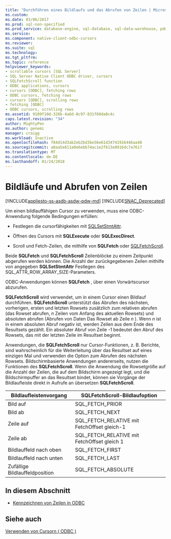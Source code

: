 ```yaml
---
title: "Durchführen eines Bildlaufs und das Abrufen von Zeilen | Microsoft Docs"
ms.custom: 
ms.date: 03/06/2017
ms.prod: sql-non-specified
ms.prod_service: database-engine, sql-database, sql-data-warehouse, pdw
ms.service: 
ms.component: native-client-odbc-cursors
ms.reviewer: 
ms.suite: sql
ms.technology: 
ms.tgt_pltfrm: 
ms.topic: reference
helpviewer_keywords:
- scrollable cursors [SQL Server]
- SQL Server Native Client ODBC driver, cursors
- SQLFetchScroll function
- ODBC applications, cursors
- cursors [ODBC], fetching rows
- ODBC cursors, fetching rows
- cursors [ODBC], scrolling rows
- fetching [ODBC]
- ODBC cursors, scrolling rows
ms.assetid: 9109f10d-326b-4a6d-8c97-831f60da8c4c
caps.latest.revision: "34"
author: MightyPen
ms.author: genemi
manager: craigg
ms.workload: Inactive
ms.openlocfilehash: f84d14d3ab2eb2bd3be56e61d34741916446aa48
ms.sourcegitcommit: a0aa5e611a0e6ebb74ac1e2f613e8916dc7a7617
ms.translationtype: MT
ms.contentlocale: de-DE
ms.lasthandoff: 01/24/2018
---
```

# <a name="scrolling-and-fetching-rows"></a>Bildläufe und Abrufen von Zeilen
[!INCLUDE[appliesto-ss-asdb-asdw-pdw-md](../../includes/appliesto-ss-asdb-asdw-pdw-md.md)]
[!INCLUDE[SNAC_Deprecated](../../includes/snac-deprecated.md)]

  Um einen bildlauffähigen Cursor zu verwenden, muss eine ODBC-Anwendung folgende Bedingungen erfüllen:  
  
-   Festlegen die cursorfähigkeiten mit [SQLSetStmtAttr](../../relational-databases/native-client-odbc-api/sqlsetstmtattr.md).  
  
-   Öffnen des Cursors mit **SQLExecute** oder **SQLExecDirect**.  
  
-   Scroll und Fetch-Zeilen, die mithilfe von **SQLFetch** oder [SQLFetchScroll](../../relational-databases/native-client-odbc-api/sqlfetchscroll.md).  
  
 Beide **SQLFetch** und **SQLFetchScroll** Zeilenblöcke zu einem Zeitpunkt abgerufen werden können. Die Anzahl der zurückgegebenen Zeilen mithilfe von angegeben **SQLSetStmtAttr** Festlegen des SQL_ATTR_ROW_ARRAY_SIZE-Parameters.  
  
 ODBC-Anwendungen können **SQLFetch** , über einen Vorwärtscursor abzurufen.  
  
 **SQLFetchScroll** wird verwendet, um in einem Cursor einen Bildlauf durchführen. **SQLFetchScroll** unterstützt das Abrufen des nächsten, vorherigen, ersten und letzten Rowsets zusätzlich zum relativen abrufen (das Rowset abrufen,  *n*  Zeilen vom Anfang des aktuellen Rowsets) und absoluten abrufen (Abrufen von Daten Das Rowset ab Zeile  *n* ). Wenn  *n*  ist in einem absoluten Abruf negativ ist, werden Zeilen aus dem Ende des Resultsets gezählt. Ein absoluter Abruf von Zeile -1 bedeutet den Abruf des Rowsets, das mit der letzten Zeile im Resultset beginnt.  
  
 Anwendungen, die **SQLFetchScroll** nur Cursor-Funktionen, z. B. Berichte, sind wahrscheinlich für die Weiterleitung über das Resultset auf eines einzigen Mal und verwenden die Option zum Abrufen des nächsten Rowsets. Bildschirmbasierte Anwendungen andererseits, nutzen die Funktionen des **SQLFetchScroll**. Wenn die Anwendung die Rowsetgröße auf die Anzahl der Zeilen, die auf dem Bildschirm angezeigt legt, und die Bildschirmpuffer an das Resultset bindet, können sie Vorgänge der Bildlaufleiste direkt in Aufrufe an übersetzen **SQLFetchScroll**.  
  
|Bildlaufleistenvorgang|SQLFetchScroll-Bildlaufoption|  
|--------------------------|-------------------------------------|  
|Bild auf|SQL_FETCH_PRIOR|  
|Bild ab|SQL_FETCH_NEXT|  
|Zeile auf|SQL_FETCH_RELATIVE mit FetchOffset gleich-1|  
|Zeile ab|SQL_FETCH_RELATIVE mit FetchOffset gleich 1|  
|Bildlauffeld nach oben|SQL_FETCH_FIRST|  
|Bildlauffeld nach unten|SQL_FETCH_LAST|  
|Zufällige Bildlauffeldposition|SQL_FETCH_ABSOLUTE|  
  
## <a name="in-this-section"></a>In diesem Abschnitt  
  
-   [Kennzeichnen von Zeilen in ODBC](../../relational-databases/native-client-odbc-cursors/scrolling-and-fetching-rows-bookmarking-rows-in-odbc.md)  
  
## <a name="see-also"></a>Siehe auch  
 [Verwenden von Cursorn &#40; ODBC &#41;](../../relational-databases/native-client-odbc-cursors/using-cursors-odbc.md)  
  
  
